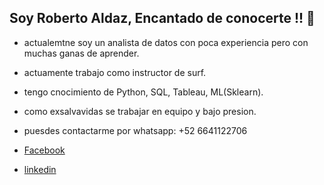 ## Soy Roberto Aldaz, Encantado de conocerte !!  👋

<!--
**Robalcor/Robalcor** is a ✨ _special_ ✨ repository because its `README.md` (this file) appears on your GitHub profile.

Here are some ideas to get you started:

- 🔭 I’m currently working on ...
- 🌱 I’m currently learning ...
- 👯 I’m looking to collaborate on ...
- 🤔 I’m looking for help with ...
- 💬 Ask me about ...
- 📫 How to reach me: ...
- 😄 Pronouns: ...
- ⚡ Fun fact: ...
-->
- actualemtne soy un analista de datos con poca experiencia pero con muchas ganas de aprender.
- actuamente trabajo como instructor de surf.
- tengo cnocimiento de Python, SQL, Tableau, ML(Sklearn).

- como exsalvavidas se trabajar en equipo y bajo presion.
- puesdes contactarme por whatsapp: +52 6641122706
- [Facebook](https://www.facebook.com/roberto.aldazcorona.5/)
- [linkedin](https://www.linkedin.com/in/roberto-aldaz-ba3520343/)

